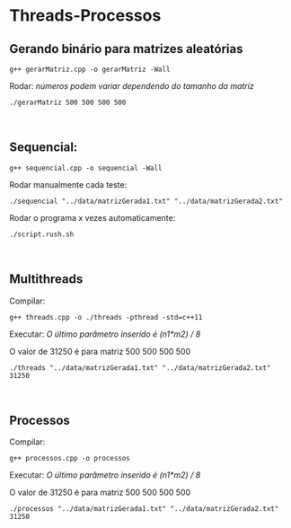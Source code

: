 # Threads-Processos

## Gerando binário para matrizes aleatórias
```
g++ gerarMatriz.cpp -o gerarMatriz -Wall  
```
Rodar: _números podem variar dependendo do tamanho da matriz_
```
./gerarMatriz 500 500 500 500
```
<br>

## Sequencial:
```
g++ sequencial.cpp -o sequencial -Wall
```

Rodar manualmente cada teste:
```
./sequencial "../data/matrizGerada1.txt" "../data/matrizGerada2.txt"
```

Rodar o programa x vezes automaticamente:
```
./script.rush.sh
```
<br>

## Multithreads
Compilar: 
```
g++ threads.cpp -o ./threads -pthread -std=c++11
```
Executar:
_O último parâmetro inserido é (n1*m2) / 8_ 

O valor de 31250 é para matriz 500 500 500 500
```
./threads "../data/matrizGerada1.txt" "../data/matrizGerada2.txt" 31250
```
<br>

## Processos
Compilar:
```
g++ processos.cpp -o processos
```
Executar:
_O último parâmetro inserido é (n1*m2) / 8_

O valor de 31250 é para matriz 500 500 500 500
```
./processos "../data/matrizGerada1.txt" "../data/matrizGerada2.txt" 31250
```
